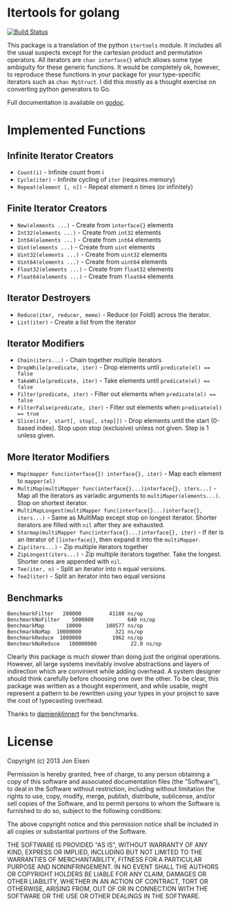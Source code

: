 <!-- revealme
title: Itertools
theme: night
transition: fade
-->

# Itertools for golang

[![Build Status](https://travis-ci.org/yanatan16/itertools.png?branch=master)](http://travis-ci.org/yanatan16/itertools)

This package is a translation of the python `itertools` module. It includes all the usual suspects except for the cartesian product and permutation operators. All iterators are `chan interface{}` which allows some type ambiguity for these generic functions. It would be completely ok, however, to reproduce these functions in your package for your type-specific iterators such as `chan MyStruct`. I did this mostly as a thought exercise on converting python generators to Go.

Full documentation is available on [godoc](http://godoc.org/github.com/yanatan16/itertools).

# Implemented Functions

## Infinite Iterator Creators

- `Count(i)` - Infinite count from i
- `Cycle(iter)` - Infinite cycling of `iter` (requires memory)
- `Repeat(element [, n])` - Repeat element n times (or infinitely)

## Finite Iterator Creators

- `New(elements ...)` - Create from `interface{}` elements
- `Int32(elements ...)` - Create from `int32` elements
- `Int64(elements ...)` - Create from `int64` elements
- `Uint(elements ...)` - Create from `uint` elements
- `Uint32(elements ...)` - Create from `uint32` elements
- `Uint64(elements ...)` - Create from `uint64` elements
- `Float32(elements ...)` - Create from `float32` elements
- `Float64(elements ...)` - Create from `float64` elements

## Iterator Destroyers

- `Reduce(iter, reducer, memo)` - Reduce (or Foldl) across the iterator.
- `List(iter)` - Create a list from the iterator

## Iterator Modifiers

- `Chain(iters...)` - Chain together multiple iterators
- `DropWhile(predicate, iter)` - Drop elements until `predicate(el) == false`
- `TakeWhile(predicate, iter)` - Take elements until `predicate(el) == false`
- `Filter(predicate, iter)` - Filter out elements when `predicate(el) == false`
- `FilterFalse(predicate, iter)` - Filter out elements when `predicate(el) == true`
- `Slice(iter, start[, stop[, step]])` - Drop elements until the start (0-based index). Stop upon stop (exclusive) unless not given. Step is 1 unless given.

## More Iterator Modifiers

- `Map(mapper func(interface{}) interface{}, iter)` - Map each element to `mapper(el)`
- `MultiMap(multiMapper func(interface{}...)interface{}, iters...)` - Map all the iterators as variadic arguments to `multiMaper(elements...)`. Stop on shortest iterator.
- `MultiMapLongest(multiMapper func(interface{}...)interface{}, iters...)` - Same as MultiMap except stop on longest iterator. Shorter iterators are filled with `nil` after they are exhausted.
- `Starmap(multiMapper func(interface{}...)interface{}, iter)` - If iter is an iterator of `[]interface{}`, then expand it into the `multiMapper`.
- `Zip(iters...)` - Zip multiple iterators together
- `ZipLongest(iters...)` - Zip multiple iterators together. Take the longest. Shorter ones are appended with `nil`.
- `Tee(iter, n)` - Split an iterator into n equal versions.
- `Tee2(iter)` - Split an iterator into two equal versions


## Benchmarks

```
BenchmarkFilter   200000         41188 ns/op
BenchmarkNoFilter    5000000           640 ns/op
BenchmarkMap       10000        108577 ns/op
BenchmarkNoMap  10000000           321 ns/op
BenchmarkReduce  1000000          1962 ns/op
BenchmarkNoReduce   100000000           22.0 ns/op
```

Clearly this package is much slower than doing just the original operations. However, all large systems inevitably involve abstractions and layers of indirection which are convinient while adding overhead. A system designer should think carefully before choosing one over the other. To be clear, this package was written as a thought experiment, and while usable, might represent a pattern to be rewritten using your types in your project to save the cost of typecasting overhead.


Thanks to [damienklinnert](/damienklinnert) for the benchmarks.

# License

Copyright (c) 2013 Jon Eisen

Permission is hereby granted, free of charge, to any person obtaining a copy
of this software and associated documentation files (the "Software"), to deal
in the Software without restriction, including without limitation the rights
to use, copy, modify, merge, publish, distribute, sublicense, and/or sell
copies of the Software, and to permit persons to whom the Software is
furnished to do so, subject to the following conditions:

The above copyright notice and this permission notice shall be included in
all copies or substantial portions of the Software.

THE SOFTWARE IS PROVIDED "AS IS", WITHOUT WARRANTY OF ANY KIND, EXPRESS OR
IMPLIED, INCLUDING BUT NOT LIMITED TO THE WARRANTIES OF MERCHANTABILITY,
FITNESS FOR A PARTICULAR PURPOSE AND NONINFRINGEMENT. IN NO EVENT SHALL THE
AUTHORS OR COPYRIGHT HOLDERS BE LIABLE FOR ANY CLAIM, DAMAGES OR OTHER
LIABILITY, WHETHER IN AN ACTION OF CONTRACT, TORT OR OTHERWISE, ARISING FROM,
OUT OF OR IN CONNECTION WITH THE SOFTWARE OR THE USE OR OTHER DEALINGS IN
THE SOFTWARE.


